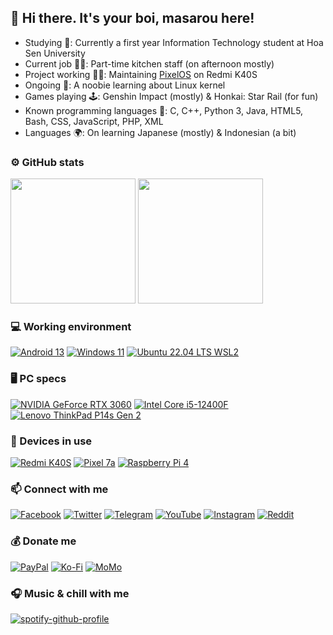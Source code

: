 ## 👋 Hi there. It's your boi, masarou here!

- Studying 🏢: Currently a first year Information Technology student at Hoa Sen University
- Current job 🧑‍🍳: Part-time kitchen staff (on afternoon mostly)
- Project working 🧑‍💻: Maintaining <a href="https://github.com/PixelOS-AOSP">PixelOS</a> on Redmi K40S
- Ongoing 🌱: A noobie learning about Linux kernel
- Games playing 🕹️: Genshin Impact (mostly) & Honkai: Star Rail (for fun)
- Known programming languages 🌟: C, C++, Python 3, Java, HTML5, Bash, CSS, JavaScript, PHP, XML
- Languages 🌍: On learning Japanese (mostly) & Indonesian (a bit)

### ⚙️ GitHub stats
<p align="left">
  
<img height="200em" src="https://github-readme-stats.vercel.app/api?username=itsurboimasarou&show_icons=true&theme=tokyonight&include_all_commits=true&count_private=true"/>
<img height="200em" src="https://github-readme-stats.vercel.app/api/top-langs/?username=sarthakroy2002&layout=compact&langs_count=8&theme=tokyonight"/>
  
</p>

### 💻 Working environment
[![Android 13](https://img.shields.io/badge/Android_13-3DDC84?style=for-the-badge&logo=android&logoColor=white)](https://www.android.com/android-13/)
[![Windows 11](https://img.shields.io/badge/Windows_11-0078D6?style=for-the-badge&logo=windows11&logoColor=white)](https://www.microsoft.com/en-us/windows/windows-11)
[![Ubuntu 22.04 LTS WSL2](https://img.shields.io/badge/Ubuntu_22.04_LTS-E95420?style=for-the-badge&logo=ubuntu&logoColor=white)](https://ubuntu.com/tutorials/install-ubuntu-on-wsl2-on-windows-10)

### 🖥 PC specs
[![NVIDIA GeForce RTX 3060](https://img.shields.io/badge/NVIDIA-GeFore_RTX_3060-76B900?style=for-the-badge&logo=nvidia&logoColor=white)](https://www.nvidia.com/en-us/geforce/graphics-cards/30-series/rtx-3060-3060ti/)
[![Intel Core i5-12400F](https://img.shields.io/badge/Intel-Core_i5_12400F-0071C5?style=for-the-badge&logo=intel&logoColor=white)](https://www.intel.vn/content/www/vn/vi/products/sku/134587/intel-core-i512400f-processor-18m-cache-up-to-4-40-ghz/specifications.html)
[![Lenovo ThinkPad P14s Gen 2](https://img.shields.io/badge/Lenovo_ThinkPad_P14s_Gen_2-EE0000?style=for-the-badge&logo=lenovo&logoColor=white)](#)

### 📱 Devices in use
[![Redmi K40S](https://img.shields.io/badge/Redmi_K40S-fd4900?style=for-the-badge&logo=xiaomi&logoColor=ffffff)](https://www.mi.com/redmik40s)
[![Pixel 7a](https://img.shields.io/badge/Google_Pixel_7a-4285F4?style=for-the-badge&logo=google&logoColor=white)](https://store.google.com/us/product/pixel_7?hl=en-US)
[![Raspberry Pi 4](https://img.shields.io/badge/Raspberry_Pi_4-D32936?style=for-the-badge&logo=raspberry-pi&logoColor=white)](https://www.raspberrypi.com/products/raspberry-pi-4-model-b/)

### 📫 Connect with me
[![Facebook](https://img.shields.io/badge/Facebook-1877F2?style=for-the-badge&logo=facebook&logoColor=white)](https://www.facebook.com/nhatlam.masarou/)
[![Twitter](https://img.shields.io/badge/Twitter-1DA1F2?style=for-the-badge&logo=twitter&logoColor=white)](https://twitter.com/masarou92)
[![Telegram](https://img.shields.io/badge/Telegram-0088cc?style=for-the-badge&logo=telegram&logoColor=ffffff)](https://t.me/masarou92)
[![YouTube](https://img.shields.io/badge/YouTube-FF0000?style=for-the-badge&logo=youtube&logoColor=white)](https://www.youtube.com/@masarou92)
[![Instagram](https://img.shields.io/badge/Instagram-E4405F?style=for-the-badge&logo=instagram&logoColor=white)](https://www.instagram.com/masarou.official/)
[![Reddit](https://img.shields.io/badge/Reddit-FF4500?style=for-the-badge&logo=reddit&logoColor=white)](https://www.reddit.com/user/masarou92)

### 💰 Donate me
[![PayPal](https://img.shields.io/badge/PayPal-00457C?style=for-the-badge&logo=paypal&logoColor=white)](https://paypal.me/dreamfan92)
[![Ko-Fi](https://img.shields.io/badge/Ko--fi-F16061?style=for-the-badge&logo=ko-fi&logoColor=white)](https://ko-fi.com/masarou92)
[![MoMo](https://img.shields.io/badge/MoMo-30363D?style=for-the-badge&logo=GitHub-Sponsors&logoColor=#white)](https://me.momo.vn/j8Iyubs6sVT2C3iRIXUW)

### 🎧 Music & chill with me
[![spotify-github-profile](https://spotify-github-profile.vercel.app/api/view?uid=21q5p6q5xg54r5r23vo3v2tsa&cover_image=true&theme=novatorem&bar_color=53b14f&bar_color_cover=true)](https://spotify-github-profile.vercel.app/api/view?uid=21q5p6q5xg54r5r23vo3v2tsa&redirect=true)

